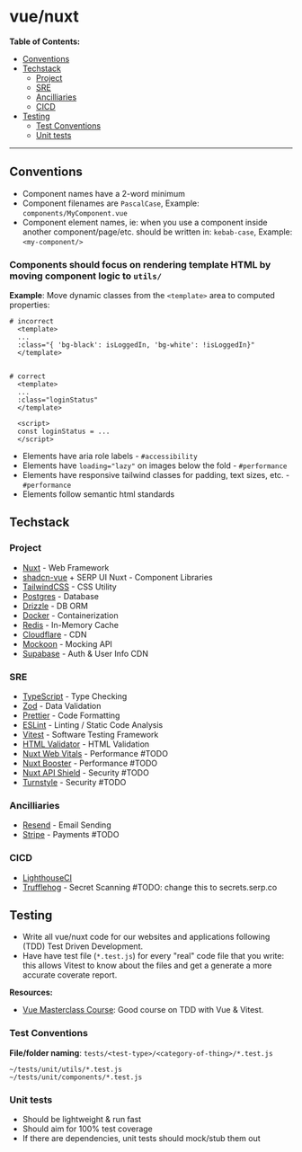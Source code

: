 # vue/nuxt

**Table of Contents:**
- [Conventions](#conventions)
- [Techstack](#techstack)
  - [Project](#project)
  - [SRE](#sre)
  - [Ancilliaries](#ancilliaries)
  - [CICD](#cicd)
- [Testing](#testing)
  - [Test Conventions](#test-conventions)
  - [Unit tests](#unit-tests)


---

## Conventions

- Component names have a 2-word minimum
- Component filenames are `PascalCase`, Example: `components/MyComponent.vue`
- Component element names, ie: when you use a component inside another component/page/etc. should be written in: `kebab-case`, Example: `<my-component/>`

### Components should focus on rendering template HTML by moving component logic to `utils/`
**Example**: Move dynamic classes from the `<template>` area to computed properties: 
```
# incorrect
  <template>
  ...
  :class="{ 'bg-black': isLoggedIn, 'bg-white': !isLoggedIn}"
  </template>


# correct
  <template>
  ...
  :class="loginStatus"
  </template>

  <script>
  const loginStatus = ...
  </script>
```


- Elements have aria role labels - `#accessibility`
- Elements have `loading="lazy"` on images below the fold - `#performance`
- Elements have responsive tailwind classes for padding, text sizes, etc. - `#performance`
- Elements follow semantic html standards


## Techstack

### Project
- [Nuxt](https://nuxt.com/) - Web Framework
- [shadcn-vue](https://www.shadcn-vue.com/) + SERP UI Nuxt - Component Libraries
- [TailwindCSS](https://tailwindcss.com/) - CSS Utility
- [Postgres](https://www.postgresql.org/) - Database
- [Drizzle](https://orm.drizzle.team/) - DB ORM
- [Docker](https://www.docker.com/) - Containerization
- [Redis](https://redis.io/) - In-Memory Cache
- [Cloudflare](https://www.cloudflare.com/) - CDN
- [Mockoon](https://mockoon.com/) - Mocking API
- [Supabase](https://supabase.com/) - Auth & User Info CDN

### SRE
- [TypeScript](https://www.typescriptlang.org/) - Type Checking
- [Zod](https://zod.dev/) - Data Validation
- [Prettier](https://prettier.io/) - Code Formatting
- [ESLint](https://eslint.org/) - Linting / Static Code Analysis
- [Vitest](https://vitest.dev/) - Software Testing Framework
- [HTML Validator](https://nuxt.com/modules/html-validator) - HTML Validation
- [Nuxt Web Vitals](https://nuxt.com/modules/web-vitals) - Performance #TODO
- [Nuxt Booster](https://nuxt.com/modules/nuxt-booster) - Performance #TODO
- [Nuxt API Shield](https://nuxt.com/modules/api-shield) - Security #TODO
- [Turnstyle](https://nuxt.com/modules/turnstile) - Security #TODO

### Ancilliaries
- [Resend](https://resend.com/) - Email Sending
- [Stripe](https://stripe.com/) - Payments #TODO

### CICD
- [LighthouseCI](https://github.com/GoogleChrome/lighthouse-ci)
- [Trufflehog](https://trufflesecurity.com/trufflehog) - Secret Scanning #TODO: change this to secrets.serp.co


## Testing

- Write all vue/nuxt code for our websites and applications following (TDD) Test Driven Development.
- Have have test file (`*.test.js`) for every "real" code file that you write: this allows Vitest to know about the files and get a generate a more accurate coverate report.

**Resources:**

- [Vue Masterclass Course](https://www.udemy.com/course/vue-masterclass/learn): Good course on TDD with Vue & Vitest.


### Test Conventions

**File/folder naming**: `tests/<test-type>/<category-of-thing>/*.test.js`

```
~/tests/unit/utils/*.test.js
~/tests/unit/components/*.test.js
```

### Unit tests

- Should be lightweight & run fast
- Should aim for 100% test coverage
- If there are dependencies, unit tests should mock/stub them out

